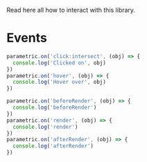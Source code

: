 Read here all how to interact with this library.

# Events
```js
parametric.on('click:intersect', (obj) => {
  console.log('Clicked on', obj)
})
parametric.on('hover', (obj) => {
  console.log('Hover over', obj)
})

parametric.on('beforeRender', (obj) => {
  console.log('beforeRender')
})
parametric.on('render', (obj) => {
  console.log('render')
})
parametric.on('afterRender', (obj) => {
  console.log('afterRender')
})
```